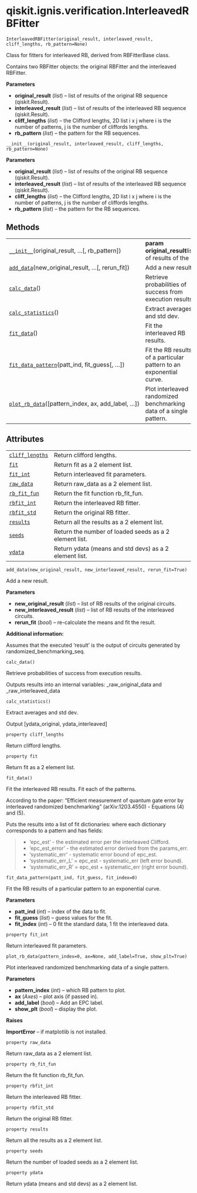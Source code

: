 <span id="qiskit-ignis-verification-interleavedrbfitter" />

# qiskit.ignis.verification.InterleavedRBFitter

<span id="undefined" />

`InterleavedRBFitter(original_result, interleaved_result, cliff_lengths, rb_pattern=None)`

Class for fitters for interleaved RB, derived from RBFitterBase class.

Contains two RBFitter objects: the original RBFitter and the interleaved RBFitter.

**Parameters**

*   **original\_result** (*list*) – list of results of the original RB sequence (qiskit.Result).
*   **interleaved\_result** (*list*) – list of results of the interleaved RB sequence (qiskit.Result).
*   **cliff\_lengths** (*list*) – the Clifford lengths, 2D list i x j where i is the number of patterns, j is the number of cliffords lengths.
*   **rb\_pattern** (*list*) – the pattern for the RB sequences.

<span id="undefined" />

`__init__(original_result, interleaved_result, cliff_lengths, rb_pattern=None)`

**Parameters**

*   **original\_result** (*list*) – list of results of the original RB sequence (qiskit.Result).
*   **interleaved\_result** (*list*) – list of results of the interleaved RB sequence (qiskit.Result).
*   **cliff\_lengths** (*list*) – the Clifford lengths, 2D list i x j where i is the number of patterns, j is the number of cliffords lengths.
*   **rb\_pattern** (*list*) – the pattern for the RB sequences.

## Methods

|                                                                                                                                                                                     |                                                                     |
| ----------------------------------------------------------------------------------------------------------------------------------------------------------------------------------- | ------------------------------------------------------------------- |
| [`__init__`](#qiskit.ignis.verification.InterleavedRBFitter.__init__ "qiskit.ignis.verification.InterleavedRBFitter.__init__")(original\_result, …\[, rb\_pattern])                 | **param original\_result**list of results of the                    |
| [`add_data`](#qiskit.ignis.verification.InterleavedRBFitter.add_data "qiskit.ignis.verification.InterleavedRBFitter.add_data")(new\_original\_result, …\[, rerun\_fit])             | Add a new result.                                                   |
| [`calc_data`](#qiskit.ignis.verification.InterleavedRBFitter.calc_data "qiskit.ignis.verification.InterleavedRBFitter.calc_data")()                                                 | Retrieve probabilities of success from execution results.           |
| [`calc_statistics`](#qiskit.ignis.verification.InterleavedRBFitter.calc_statistics "qiskit.ignis.verification.InterleavedRBFitter.calc_statistics")()                               | Extract averages and std dev.                                       |
| [`fit_data`](#qiskit.ignis.verification.InterleavedRBFitter.fit_data "qiskit.ignis.verification.InterleavedRBFitter.fit_data")()                                                    | Fit the interleaved RB results.                                     |
| [`fit_data_pattern`](#qiskit.ignis.verification.InterleavedRBFitter.fit_data_pattern "qiskit.ignis.verification.InterleavedRBFitter.fit_data_pattern")(patt\_ind, fit\_guess\[, …]) | Fit the RB results of a particular pattern to an exponential curve. |
| [`plot_rb_data`](#qiskit.ignis.verification.InterleavedRBFitter.plot_rb_data "qiskit.ignis.verification.InterleavedRBFitter.plot_rb_data")(\[pattern\_index, ax, add\_label, …])    | Plot interleaved randomized benchmarking data of a single pattern.  |

## Attributes

|                                                                                                                                               |                                                        |
| --------------------------------------------------------------------------------------------------------------------------------------------- | ------------------------------------------------------ |
| [`cliff_lengths`](#qiskit.ignis.verification.InterleavedRBFitter.cliff_lengths "qiskit.ignis.verification.InterleavedRBFitter.cliff_lengths") | Return clifford lengths.                               |
| [`fit`](#qiskit.ignis.verification.InterleavedRBFitter.fit "qiskit.ignis.verification.InterleavedRBFitter.fit")                               | Return fit as a 2 element list.                        |
| [`fit_int`](#qiskit.ignis.verification.InterleavedRBFitter.fit_int "qiskit.ignis.verification.InterleavedRBFitter.fit_int")                   | Return interleaved fit parameters.                     |
| [`raw_data`](#qiskit.ignis.verification.InterleavedRBFitter.raw_data "qiskit.ignis.verification.InterleavedRBFitter.raw_data")                | Return raw\_data as a 2 element list.                  |
| [`rb_fit_fun`](#qiskit.ignis.verification.InterleavedRBFitter.rb_fit_fun "qiskit.ignis.verification.InterleavedRBFitter.rb_fit_fun")          | Return the fit function rb\_fit\_fun.                  |
| [`rbfit_int`](#qiskit.ignis.verification.InterleavedRBFitter.rbfit_int "qiskit.ignis.verification.InterleavedRBFitter.rbfit_int")             | Return the interleaved RB fitter.                      |
| [`rbfit_std`](#qiskit.ignis.verification.InterleavedRBFitter.rbfit_std "qiskit.ignis.verification.InterleavedRBFitter.rbfit_std")             | Return the original RB fitter.                         |
| [`results`](#qiskit.ignis.verification.InterleavedRBFitter.results "qiskit.ignis.verification.InterleavedRBFitter.results")                   | Return all the results as a 2 element list.            |
| [`seeds`](#qiskit.ignis.verification.InterleavedRBFitter.seeds "qiskit.ignis.verification.InterleavedRBFitter.seeds")                         | Return the number of loaded seeds as a 2 element list. |
| [`ydata`](#qiskit.ignis.verification.InterleavedRBFitter.ydata "qiskit.ignis.verification.InterleavedRBFitter.ydata")                         | Return ydata (means and std devs) as a 2 element list. |

<span id="undefined" />

`add_data(new_original_result, new_interleaved_result, rerun_fit=True)`

Add a new result.

**Parameters**

*   **new\_original\_result** (*list*) – list of RB results of the original circuits.
*   **new\_interleaved\_result** (*list*) – list of RB results of the interleaved circuits.
*   **rerun\_fit** (*bool*) – re-calculate the means and fit the result.

**Additional information:**

Assumes that the executed ‘result’ is the output of circuits generated by randomized\_benchmarking\_seq.

<span id="undefined" />

`calc_data()`

Retrieve probabilities of success from execution results.

Outputs results into an internal variables: \_raw\_original\_data and \_raw\_interleaved\_data

<span id="undefined" />

`calc_statistics()`

Extract averages and std dev.

Output \[ydata\_original, ydata\_interleaved]

<span id="undefined" />

`property cliff_lengths`

Return clifford lengths.

<span id="undefined" />

`property fit`

Return fit as a 2 element list.

<span id="undefined" />

`fit_data()`

Fit the interleaved RB results. Fit each of the patterns.

According to the paper: “Efficient measurement of quantum gate error by interleaved randomized benchmarking” (arXiv:1203.4550) - Equations (4) and (5).

Puts the results into a list of fit dictionaries: where each dictionary corresponds to a pattern and has fields:

> *   ‘epc\_est’ - the estimated error per the interleaved Clifford.
> *   ‘epc\_est\_error’ - the estimated error derived from the params\_err.
> *   ‘systematic\_err’ - systematic error bound of epc\_est.
> *   ‘systematic\_err\_L’ = epc\_est - systematic\_err (left error bound).
> *   ‘systematic\_err\_R’ = epc\_est + systematic\_err (right error bound).

<span id="undefined" />

`fit_data_pattern(patt_ind, fit_guess, fit_index=0)`

Fit the RB results of a particular pattern to an exponential curve.

**Parameters**

*   **patt\_ind** (*int*) – index of the data to fit.
*   **fit\_guess** (*list*) – guess values for the fit.
*   **fit\_index** (*int*) – 0 fit the standard data, 1 fit the interleaved data.

<span id="undefined" />

`property fit_int`

Return interleaved fit parameters.

<span id="undefined" />

`plot_rb_data(pattern_index=0, ax=None, add_label=True, show_plt=True)`

Plot interleaved randomized benchmarking data of a single pattern.

**Parameters**

*   **pattern\_index** (*int*) – which RB pattern to plot.
*   **ax** (*Axes*) – plot axis (if passed in).
*   **add\_label** (*bool*) – Add an EPC label.
*   **show\_plt** (*bool*) – display the plot.

**Raises**

**ImportError** – if matplotlib is not installed.

<span id="undefined" />

`property raw_data`

Return raw\_data as a 2 element list.

<span id="undefined" />

`property rb_fit_fun`

Return the fit function rb\_fit\_fun.

<span id="undefined" />

`property rbfit_int`

Return the interleaved RB fitter.

<span id="undefined" />

`property rbfit_std`

Return the original RB fitter.

<span id="undefined" />

`property results`

Return all the results as a 2 element list.

<span id="undefined" />

`property seeds`

Return the number of loaded seeds as a 2 element list.

<span id="undefined" />

`property ydata`

Return ydata (means and std devs) as a 2 element list.
